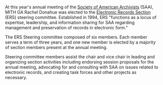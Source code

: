 At this year's annual meeting of the [Society of American Archivists](http://www.archivists.org/) (SAA), MITH GA Rachel Donahue was elected to the [Electronic Records Section](http://www.archivists.org/saagroups/ers/ershist.asp) (ERS) steering committee. Established in 1994, ERS "functions as a locus of expertise, leadership, and information sharing for SAA regarding management and preservation of records in electronic form."

The ERS Steering committee composed of six members. Each member serves a term of three years, and one new member is elected by a majority of section members present at the annual meeting.

Steering committee members assist the chair and vice chair in leading and organizing section activities including endorsing session proposals for the annual meeting, advocating for and consulting with SAA on issues related to electronic records, and creating task forces and other projects as necessary.